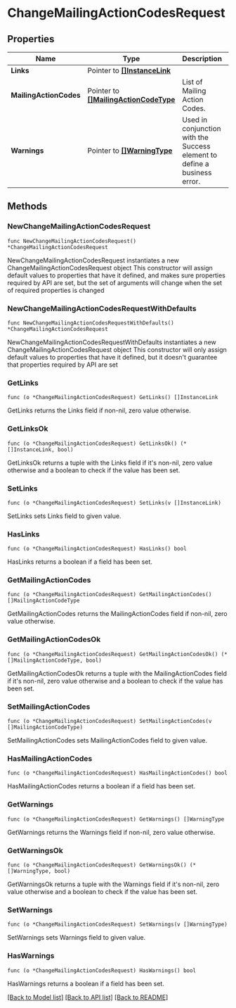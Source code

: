 # ChangeMailingActionCodesRequest

## Properties

Name | Type | Description | Notes
------------ | ------------- | ------------- | -------------
**Links** | Pointer to [**[]InstanceLink**](InstanceLink.md) |  | [optional] 
**MailingActionCodes** | Pointer to [**[]MailingActionCodeType**](MailingActionCodeType.md) | List of Mailing Action Codes. | [optional] 
**Warnings** | Pointer to [**[]WarningType**](WarningType.md) | Used in conjunction with the Success element to define a business error. | [optional] 

## Methods

### NewChangeMailingActionCodesRequest

`func NewChangeMailingActionCodesRequest() *ChangeMailingActionCodesRequest`

NewChangeMailingActionCodesRequest instantiates a new ChangeMailingActionCodesRequest object
This constructor will assign default values to properties that have it defined,
and makes sure properties required by API are set, but the set of arguments
will change when the set of required properties is changed

### NewChangeMailingActionCodesRequestWithDefaults

`func NewChangeMailingActionCodesRequestWithDefaults() *ChangeMailingActionCodesRequest`

NewChangeMailingActionCodesRequestWithDefaults instantiates a new ChangeMailingActionCodesRequest object
This constructor will only assign default values to properties that have it defined,
but it doesn't guarantee that properties required by API are set

### GetLinks

`func (o *ChangeMailingActionCodesRequest) GetLinks() []InstanceLink`

GetLinks returns the Links field if non-nil, zero value otherwise.

### GetLinksOk

`func (o *ChangeMailingActionCodesRequest) GetLinksOk() (*[]InstanceLink, bool)`

GetLinksOk returns a tuple with the Links field if it's non-nil, zero value otherwise
and a boolean to check if the value has been set.

### SetLinks

`func (o *ChangeMailingActionCodesRequest) SetLinks(v []InstanceLink)`

SetLinks sets Links field to given value.

### HasLinks

`func (o *ChangeMailingActionCodesRequest) HasLinks() bool`

HasLinks returns a boolean if a field has been set.

### GetMailingActionCodes

`func (o *ChangeMailingActionCodesRequest) GetMailingActionCodes() []MailingActionCodeType`

GetMailingActionCodes returns the MailingActionCodes field if non-nil, zero value otherwise.

### GetMailingActionCodesOk

`func (o *ChangeMailingActionCodesRequest) GetMailingActionCodesOk() (*[]MailingActionCodeType, bool)`

GetMailingActionCodesOk returns a tuple with the MailingActionCodes field if it's non-nil, zero value otherwise
and a boolean to check if the value has been set.

### SetMailingActionCodes

`func (o *ChangeMailingActionCodesRequest) SetMailingActionCodes(v []MailingActionCodeType)`

SetMailingActionCodes sets MailingActionCodes field to given value.

### HasMailingActionCodes

`func (o *ChangeMailingActionCodesRequest) HasMailingActionCodes() bool`

HasMailingActionCodes returns a boolean if a field has been set.

### GetWarnings

`func (o *ChangeMailingActionCodesRequest) GetWarnings() []WarningType`

GetWarnings returns the Warnings field if non-nil, zero value otherwise.

### GetWarningsOk

`func (o *ChangeMailingActionCodesRequest) GetWarningsOk() (*[]WarningType, bool)`

GetWarningsOk returns a tuple with the Warnings field if it's non-nil, zero value otherwise
and a boolean to check if the value has been set.

### SetWarnings

`func (o *ChangeMailingActionCodesRequest) SetWarnings(v []WarningType)`

SetWarnings sets Warnings field to given value.

### HasWarnings

`func (o *ChangeMailingActionCodesRequest) HasWarnings() bool`

HasWarnings returns a boolean if a field has been set.


[[Back to Model list]](../README.md#documentation-for-models) [[Back to API list]](../README.md#documentation-for-api-endpoints) [[Back to README]](../README.md)


